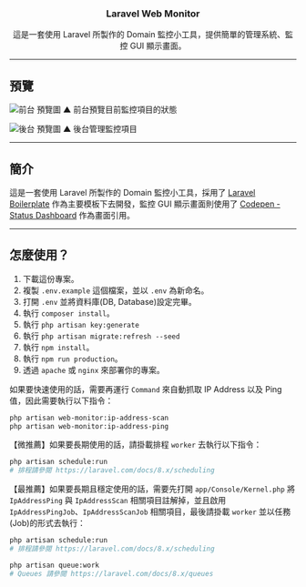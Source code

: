 <h3 align="center">Laravel Web Monitor</h3>
<p align="center">這是一套使用 Laravel 所製作的 Domain 監控小工具，提供簡單的管理系統、監控 GUI 顯示畫面。</p>

---
## 預覽

![前台 預覽圖](https://raw.githubusercontent.com/Kantai235/laravel-web-monitor/master/public/img/readme/frontend.png)
▲ 前台預覽目前監控項目的狀態

![後台 預覽圖](https://raw.githubusercontent.com/Kantai235/laravel-web-monitor/master/public/img/readme/backend.png)
▲ 後台管理監控項目

---
## 簡介

這是一套使用 Laravel 所製作的 Domain 監控小工具，採用了 [Laravel Boilerplate](https://github.com/rappasoft/laravel-boilerplate) 作為主要模板下去開發，監控 GUI 顯示畫面則使用了 [Codepen - Status Dashboard](https://codepen.io/rajantha-fernando/pen/gObzJqo) 作為畫面引用。

---
## 怎麼使用？

1. 下載這份專案。
2. 複製 `.env.example` 這個檔案，並以 `.env` 為新命名。
3. 打開 `.env` 並將資料庫(DB, Database)設定完畢。
4. 執行 `composer install`。
5. 執行 `php artisan key:generate`
6. 執行 `php artisan migrate:refresh --seed`
7. 執行 `npm install`。
8. 執行 `npm run production`。
9. 透過 `apache` 或 `nginx` 來部署你的專案。

如果要快速使用的話，需要再運行 `Command` 來自動抓取 IP Address 以及 Ping 值，因此需要執行以下指令：

```sh
php artisan web-monitor:ip-address-scan
php artisan web-monitor:ip-address-ping
```

【微推薦】如果要長期使用的話，請掛載排程 `worker` 去執行以下指令：

```sh
php artisan schedule:run
# 排程請參閱 https://laravel.com/docs/8.x/scheduling
```

【最推薦】如果要長期且穩定使用的話，需要先打開 `app/Console/Kernel.php` 將 `IpAddressPing` 與 `IpAddressScan` 相關項目註解掉，並且啟用 `IpAddressPingJob`、`IpAddressScanJob` 相關項目，最後請掛載 `worker` 並以任務(Job)的形式去執行：

```sh
php artisan schedule:run
# 排程請參閱 https://laravel.com/docs/8.x/scheduling

php artisan queue:work
# Queues 請參閱 https://laravel.com/docs/8.x/queues
```
